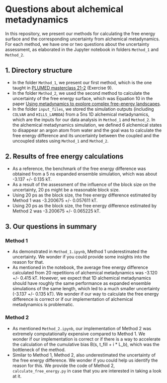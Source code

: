 # Questions about alchemical metadynamics

In this repository, we present our methods for calculating the free energy surface and the corresponding uncertainty from alchemical metadynamics. For each method, we have one or two questions about the uncertainty assessment, as elaborated in the Jupyter notebook in folders `Method_1` and `Method_2`.

## 1. Directory structure
- In the folder `Method_1`, we present our first method, which is the one taught in [PLUMED masterclass 21-2]((https://www.plumed.org/doc-v2.7/user-doc/html/masterclass-21-2.html)) (Exercise 9). 
- In the folder `Method_2`, we used the second method to calculate the uncertainty of the free energy surface, which was Equation 10 in the paper [Using metadynamics to explore complex free-energy landscapes](https://www.nature.com/articles/s42254-020-0153-0).
- In the folder `input_files`, we stored the simulation outputs (including `COLVAR` and `HILLS_LAMBDA`) from a 5ns 1D alchemical metadynamics, which are the inputs for our data analysis in `Method_1` and `Method_2`. In the alchemical metadynamics simulation, we defined 6 alchemical states to disappear an argon atom from water and the goal was to calculate the free energy difference and its uncertainty between the coupled and the uncoupled states using `Method_1` and `Method_2`. 

## 2. Results of free energy calculations
- As a reference, the benchmark of the free energy difference was obtained from a 5 ns expanded ensemble simulation, which was about -3.137 +/- 0.135 kT. 
- As a result of the assessment of the influence of the block size on the uncertainty, 20 ps might be a reasonable block size. 
- Using 20 ps as the block size, the free energy difference estimated by Method 1 was -3.200675 +/- 0.057611 kT.
- Using 20 ps as the block size, the free energy difference estimated by Method 2 was -3.200675 +/- 0.065225 kT.

## 3. Our questions in summary
### Method 1
- As demonstrated in `Method_1.ipynb`, Method 1 underestimated the uncertainty. We wonder if you could provide some insights into the reason for that. 
- As mentioned in the notebook, the average free energy difference calculated from 20 repetitions of alchemical metadynamics was -3.120 +/- 0.415 kT. However, we expect that 1D alchemical metadynamics should have roughly the same performance as expanded ensemble simulations of the same length, which led to a much smaller uncertainty (-3.137 +/- 0.135 kT). We wonder if our way to calculate the free energy difference is correct or if our implementation of alchemical metadynamics is problematic. 

### Method 2
- As mentioned `Method_2.ipynb`, our implementation of Method 2 was extremely computationally expensive compared to Method 1. We wonder if our implementation is correct or if there is a way to accelerate the calculation of the cumulative bias B(s, t_fill + i * L_b), which was the bottleneck of the method. 
- Similar to Method 1, Method 2, also underestimated the uncertainty of the free energy difference. We wonder if you could help us identify the reason for this. We provide the code of Method 2, `calculate_free_energy.py` in case that you are interested in taking a look at it. 